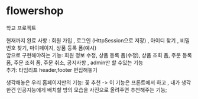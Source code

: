 # flowershop

학교 프로젝트

현재까지 완료 사항 : 회원 가입 , 로그인 (HttpSession으로 저장) , 아이디 찾기 , 비밀번호 찾기, 마이페이지, 상품 등록 폼(예시)  
앞으로 구현해야하는 기능: 회원 정보 수정, 상품 등록 폼(수정), 상품 조회 폼, 주문 등록 폼, 주문 조회 폼, 주문 취소, 공지사항 , admin만 할 수있는 기능  
추가: 타임리프 header,footer 편집해놓기  

생각해놓은 우리 홈페이지만의 기능: 꽃 추천 -> 이 기능은 프론트에서 하고 , 내가 생각한건 인공지능에게 배치할 방의 모습을 사진으로 올려주면 추천해주는 기능;
